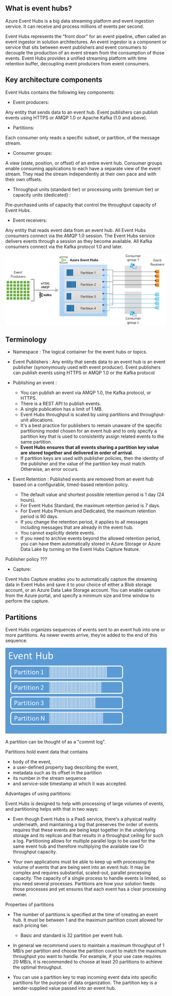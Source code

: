 ## What is event hubs?

Azure Event Hubs is a big data streaming platform and event ingestion service. It can receive and process millions of events per second.

Event Hubs represents the "front door" for an event pipeline, often called an event ingestor in solution architectures. An event ingestor is a component or service that sits between event publishers and event consumers to decouple the production of an event stream from the consumption of those events. Event Hubs provides a unified streaming platform with time retention buffer, decoupling event producers from event consumers.

## Key architecture components

Event Hubs contains the following key components:

* Event producers: 

Any entity that sends data to an event hub. Event publishers can publish events using HTTPS or AMQP 1.0 or Apache Kafka (1.0 and above).

* Partitions: 

Each consumer only reads a specific subset, or partition, of the message stream.

* Consumer groups: 

A view (state, position, or offset) of an entire event hub. Consumer groups enable consuming applications to each have a separate view of the event stream. They read the stream independently at their own pace and with their own offsets.

* Throughput units (standard tier) or processing units (premium tier) or capacity units (dedicated) : 

Pre-purchased units of capacity that control the throughput capacity of Event Hubs.

* Event receivers: 

Any entity that reads event data from an event hub. All Event Hubs consumers connect via the AMQP 1.0 session. The Event Hubs service delivers events through a session as they become available. All Kafka consumers connect via the Kafka protocol 1.0 and later.

![Event Hub](./Images/event_hubs_architecture.png)

## Terminology

* Namespace : The logical container for the event hubs or topics.
* Event Publishers : Any entity that sends data to an event hub is an event publisher (synonymously used with event producer). Event publishers can publish events using HTTPS or AMQP 1.0 or the Kafka protocol
* Publishing an event : 
    * You can publish an event via AMQP 1.0, the Kafka protocol, or HTTPS.
    * There is a REST API to publish events.
    * A single publication has a limit of 1 MB.
    * Event Hubs throughput is scaled by using partitions and throughput-unit allocations.
    * It's a best practice for publishers to remain unaware of the specific partitioning model chosen for an event hub and to only specify a partition key that is used to consistently assign related events to the same partition.
    * **Event Hubs ensures that all events sharing a partition key value are stored together and delivered in order of arrival**.
    * If partition keys are used with publisher policies, then the identity of the publisher and the value of the partition key must match. Otherwise, an error occurs.

* Event Retention : Published events are removed from an event hub based on a configurable, timed-based retention policy. 

    * The default value and shortest possible retention period is 1 day (24 hours).
    * For Event Hubs Standard, the maximum retention period is 7 days.
    * For Event Hubs Premium and Dedicated, the maximum retention period is 90 days.
    * If you change the retention period, it applies to all messages including messages that are already in the event hub.
    * You cannot explicitly delete events.
    * If you need to archive events beyond the allowed retention period, you can have them automatically stored in Azure Storage or Azure Data Lake by turning on the Event Hubs Capture feature.


Publisher policy ???

* Capture: 

Event Hubs Capture enables you to automatically capture the streaming data in Event Hubs and save it to your choice of either a Blob storage account, or an Azure Data Lake Storage account. You can enable capture from the Azure portal, and specify a minimum size and time window to perform the capture.

## Partitions

Event Hubs organizes sequences of events sent to an event hub into one or more partitions. As newer events arrive, they're added to the end of this sequence.

![Multiple Partitions](./Images/multiple-partitions.png)

A partition can be thought of as a "commit log". 

Partitions hold event data that contains 

* body of the event, 
* a user-defined property bag describing the event, 
* metadata such as its offset in the partition
*  its number in the stream sequence
* and service-side timestamp at which it was accepted.

Advantages of using partitions: 

Event Hubs is designed to help with processing of large volumes of events, and partitioning helps with that in two ways:

* Even though Event Hubs is a PaaS service, there's a physical reality underneath, and maintaining a log that preserves the order of events requires that these events are being kept together in the underlying storage and its replicas and that results in a throughput ceiling for such a log. Partitioning allows for multiple parallel logs to be used for the same event hub and therefore multiplying the available raw IO throughput capacity.

* Your own applications must be able to keep up with processing the volume of events that are being sent into an event hub. It may be complex and requires substantial, scaled-out, parallel processing capacity. The capacity of a single process to handle events is limited, so you need several processes. Partitions are how your solution feeds those processes and yet ensures that each event has a clear processing owner.


Properties of partitions

* The number of partitions is specified at the time of creating an event hub. It must be between 1 and the maximum partition count allowed for each pricing tier.    

    * Basic and standard is 32 partition per event hub.
    
*  In general we recommend users to maintain a maximum throughput of 1 MB/s per partition and choose the partition count to match the maximum throughput you want to handle. For example, if your use case requires 20 MB/s, it is recommended to choose at least 20 partitions to achieve the optimal throughput.

* You can use a partition key to map incoming event data into specific partitions for the purpose of data organization. The partition key is a sender-supplied value passed into an event hub.
